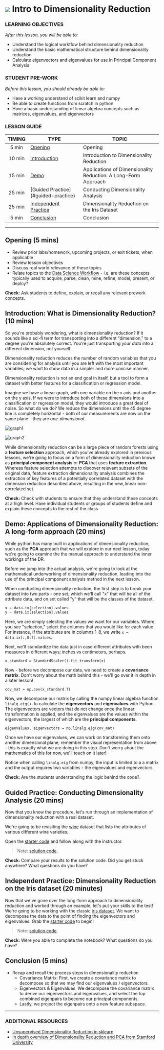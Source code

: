 # ![](https://ga-dash.s3.amazonaws.com/production/assets/logo-9f88ae6c9c3871690e33280fcf557f33.png) Intro to Dimensionality Reduction

### LEARNING OBJECTIVES
*After this lesson, you will be able to:*
- Understand the logical workflow behind dimensionality reduction
- Understand the basic mathematical structure behind dimensionality reduction
- Calculate eigenvectors and eigenvalues for use in Principal Component Analysis

### STUDENT PRE-WORK
*Before this lesson, you should already be able to:*
- Have a working understand of scikit learn and numpy
- Be able to create functions from scratch in python
- Have a basic understanding of linear algebra concepts such as matrices, eigenvalues, and eigenvectors

### LESSON GUIDE
| TIMING  | TYPE  | TOPIC  |
|:-:|---|---|
| 5 min  | [Opening](#opening)  | Opening  |
| 10 min  | [Introduction](#introduction)   | Introduction to Dimensionality Reduction |
| 15 min  | [Demo](#demo)  | Applications of Dimensionality Reduction: A Long-Form Approach  |
| 25 min  | [Guided Practice](#guided-practice<a name="opening"></a>)  | Conducting Dimensionality Analysis  |
| 25 min  | [Independent Practice](#ind-practice)  | Dimensionality Reduction on the Iris Dataset  |
| 5 min  | [Conclusion](#conclusion)  | Conclusion  |

---

<a name="opening"></a>
## Opening (5 mins)
- Review prior labs/homework, upcoming projects, or exit tickets, when applicable
- Review lesson objectives
- Discuss real world relevance of these topics
- Relate topics to the [Data Science Workflow](https://drive.google.com/file/d/0Bx2SHQGVqWasOGY4dE95OFVvZjQ/view?usp=sharing) - i.e. are these concepts typically used to acquire, parse, clean, mine, refine, model, present, or deploy?

**Check:** Ask students to define, explain, or recall any relevant prework concepts.

<a name="introduction"></a>
## Introduction: What is Dimensionality Reduction? (10 mins)

So you're probably wondering, what is dimensionality reduction? If it sounds like a sci-fi term for transporting into a different "dimension," to a degree you're absolutely correct. You're just transporting your *data* into a different dimension, not yourself.

Dimensionality reduction reduces the number of random variables that you are considering for analysis until you are left with the most important variables; we want to show data in a simpler and more concise manner. 

Dimensionality reduction is not an end goal in itself, but a tool to form a dataset with better features for a classification or regression model. 

Imagine we have a linear graph, with one variable on the x axis and another on the y axis. If we were to introduce both of these dimensions into a classification or regression model, they would introduce a great deal of noise. So what do we do? We reduce the dimensions until the 45 degree line is completely horizontal - both of our measurements are now on the same plane - they are *one-dimensional*.

![graph1](./assets/images/graph1.jpg)

![graph2](./assets/images/graph2.jpg)

While dimensionality reduction can be a large piece of random forests using a **feature selection** approach, which you've already explored in previous lessons, we're going to focus on a form of dimensionality reduction known as **principal component analysis** or **PCA** that uses **feature extraction**. Whereas feature selection attempts to discover relevant subsets of the original data, feature extraction dimensionality analysis combines the extraction of key features of a potentially correlated dataset with the dimension reduction described above, resulting in the new, linear non-correlated set.

**Check:** Check with students to ensure that they understand these concepts at a high level. Have individual students or groups of students define and explain these concepts to the rest of the class

<a name="demo"></a>
## Demo: Applications of Dimensionality Reduction: A long-form approach (20 mins)

While python has many built in applications of dimensionality reduction, such as the **PCA** approach that we will explore in our next lesson, today we're going to examine the the manual approach to understand the inner workings of the DR. 

Before we jump into the actual analysis, we're going to look at the mathematical underworking of dimensionality reduction, leading into the use of the principal component analysis method in the next lesson.

When conducting dimensionality reduction, the first step is to break your dataset into two parts - one set, which we'll call "x" that will be all of the attribute data, and on set called "y" that will be the classes of the dataset. 

```python
x = data.ix[selection].values
y = data.ix[selection].values
```

Here, we are simply selecting the values we want for our variables. Where you see "selection," select the columns that you would like for each value. For instance, if the attributes are in columns 1-8, we write ```x = data.ix[:,0:7].values```. 

Next, we'll standardize the data just in case different attributes with been measures in different ways; inches vs centimeters, perhaps.
```
x_standard = StandardScaler().fit_transform(x)
```

Now - before we decompose our data, we need to create a **covariance matrix**. Don't worry about the math behind this - we'll go over it in depth in a later lesson!

```
cov_mat = np.cov(x_standard.T)
```

Now, we decompose our matrix by calling the numpy linear algebra function ```linalg.eig()```. to calculate the **eigenvectors** and **eigenvalues** with Python. The eigenvectors are vectors that do not change once the linear transformation is applied, and the eigenvalues are the values within the eigenvectors, the largest of which are the **principal components**.

```
eigenValues, eigenVectors = np.linalg.eig(cov_mat)
```

Once we have our eigenvalues, we can work on transforming them onto another dimensional plane; remember the visual representation from above - this is exactly what we are doing in this step. Don't worry about the mathematics of this for now, we'll touch on it later!

Notice when calling ```linalg.eig``` from numpy, the input is limited to a a matrix and the output requires two variables - the eigenvalues and eigenvectors.

**Check:** Are the students understanding the logic behind the code?.

<a name="guided-practice"></a>
## Guided Practice: Conducting Dimensionality Analysis (20 mins)

Now that you know the procedure, let's run through an implementation of dimensionality reduction with a real dataset.

We're going to be revisiting the [wine](./assets/datasets/wine_v.csv) dataset that lists the attributes of various different wine varieties.

Open the [starter code](./code/starter-code/Starter-Code-Guided.ipynb) and follow along with the instructor. 

> Note: [solution code](./code/solution-code/Solution-Code-Guided.ipynb).

**Check:** Compare your results to the solution code. Did you get stuck anywhere? What questions do you have?

<a name="ind-practice"></a>
## Independent Practice: Dimensionality Reduction on the Iris dataset (20 minutes)

Now that we've gone over the long-form approach to dimensionality reduction and worked through an example, let's put your skills to the test! We're going to be working with the classic [iris dataset](./assets/datasets/iris.csv). We want to decompose the data to the point of finding the eigenvectors and eigenvalues. Grab the [starter code](./code/starter-code/starter-code.ipynb) to begin!

> Note: [solution code](./code/solution-code/solution-code.ipynb).

**Check:** Were you able to complete the notebook? What questions do you have?

<a name="conclusion"></a>
## Conclusion (5 mins)
- Recap and recall the process steps in dimensionality reduction
    -  Covariance Matrix: First, we create a covariance matrix to decompose so that we may find our eigenvalues / eigenvectors. 
    -  Eigenvectors & Eigenvalues: We decompose the covariance matrix to derive our eigenvectors and eigenvalues, and select the top  combined eigenpairs to become our principal components.
    -  Lastly, we project the eigenpairs onto a new feature subspace.

***

### ADDITIONAL RESOURCES

- [Unsupervised Dimensionality Reduction in sklearn](http://scikit-learn.org/stable/modules/unsupervised_reduction.html)
- [In depth overview of Dimensionality Reduction and PCA from Stamford University](http://ufldl.stanford.edu/wiki/index.php/PCA)

